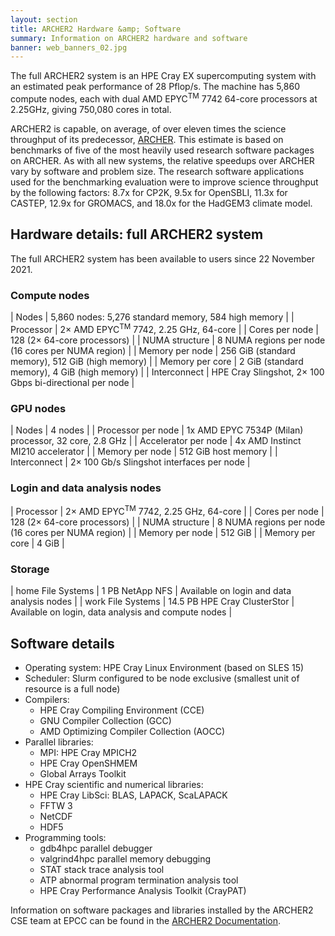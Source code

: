 ```yaml
---
layout: section
title: ARCHER2 Hardware &amp; Software
summary: Information on ARCHER2 hardware and software
banner: web_banners_02.jpg
---
```


The full ARCHER2 system is an HPE Cray EX supercomputing system with an estimated peak performance of 28 Pflop/s. The machine has 5,860 compute nodes, each with dual AMD EPYC<sup>TM</sup> 7742 64-core processors at 2.25GHz, giving 750,080 cores in total. 

ARCHER2 is capable, on average, of over eleven times the science throughput of its predecessor, [ARCHER](http://www.archer.ac.uk). This estimate is based on benchmarks of five of the most heavily used research software packages on ARCHER. As with all new systems, the relative speedups over ARCHER vary by software and problem size. The research software applications used for the benchmarking evaluation were to improve science throughput by the following factors: 8.7x for CP2K, 9.5x for OpenSBLI, 11.3x for CASTEP, 12.9x for GROMACS, and 18.0x for the HadGEM3 climate model.

## Hardware details: full ARCHER2 system

The full ARCHER2 system has been available to users since 22 November 2021.

### Compute nodes

| Nodes | 5,860 nodes: 5,276 standard memory, 584 high memory |
| Processor | 2&times; AMD EPYC<sup>TM</sup> 7742, 2.25 GHz, 64-core |
| Cores per node | 128 (2&times; 64-core processors) |
| NUMA structure | 8 NUMA regions per node (16 cores per NUMA region) |
| Memory per node | 256 GiB (standard memory), 512 GiB (high memory) |
| Memory per core | 2 GiB (standard memory), 4 GiB (high memory) |
| Interconnect | HPE Cray Slingshot, 2&times; 100 Gbps bi-directional per node |


### GPU nodes

| Nodes | 4 nodes |
| Processor per node | 1x AMD EPYC 7534P (Milan) processor, 32 core, 2.8 GHz |
| Accelerator per node | 4x AMD Instinct MI210 accelerator |
| Memory per node | 512 GiB host memory |
| Interconnect | 2× 100 Gb/s Slingshot interfaces per node |

### Login and data analysis nodes

| Processor | 2&times; AMD EPYC<sup>TM</sup> 7742, 2.25 GHz, 64-core |
| Cores per node | 128 (2&times; 64-core processors) |
| NUMA structure | 8 NUMA regions per node (16 cores per NUMA region) |
| Memory per node | 512 GiB |
| Memory per core | 4 GiB |

### Storage

| home File Systems | 1 PB NetApp NFS | Available on login and data analysis nodes |
| work File Systems | 14.5 PB HPE Cray ClusterStor | Available on login, data analysis and compute nodes |

## Software details

* Operating system: HPE Cray Linux Environment (based on SLES 15)
* Scheduler: Slurm configured to be node exclusive (smallest unit of resource is a full node)
* Compilers:
  * HPE Cray Compiling Environment (CCE)
  * GNU Compiler Collection (GCC)
  * AMD Optimizing Compiler Collection (AOCC)
* Parallel libraries:
  * MPI: HPE Cray MPICH2
  * HPE Cray OpenSHMEM
  * Global Arrays Toolkit
* HPE Cray scientific and numerical libraries:
  * HPE Cray LibSci: BLAS, LAPACK, ScaLAPACK
  * FFTW 3
  * NetCDF
  * HDF5
* Programming tools:
  * gdb4hpc parallel debugger
  * valgrind4hpc parallel memory debugging
  * STAT stack trace analysis tool
  * ATP abnormal program termination analysis tool
  * HPE Cray Performance Analysis Toolkit (CrayPAT)

Information on software packages and libraries installed by the ARCHER2 CSE team at EPCC can be
found in the [ARCHER2 Documentation](https://docs.archer2.ac.uk).



